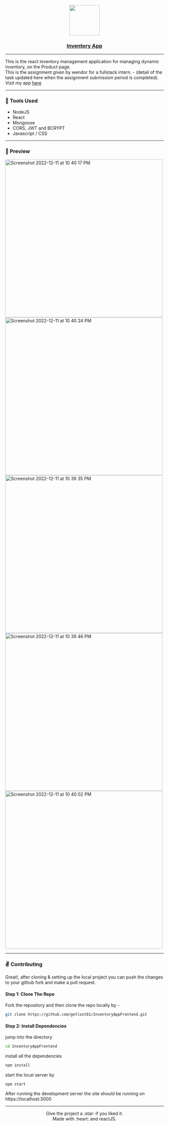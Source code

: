<p align="center">
  <a href="https://inventoryapp-aagam.netlify.app/">
    <img src="https://user-images.githubusercontent.com/79409258/206977250-b4c26b0d-1d8f-4422-834f-97df20580ad3.png" height="96">
    <h3 align="center">Inventory App</h3>
  </a>
</p>


----
This is the react inventory management application for managing dynamic inventory, on the Product page.
</br>
This is the assignment given by wendor for a fullstack intern. - (detail of the task updated here when the assignment submission period is completed). </br> 
Visit my app  <a href="https://inventoryapp-aagam.netlify.app/">here</a>

----

### :wrench: Tools Used
- NodeJS
- React
- Mongoose
- CORS, JWT and BCRYPT
- Javascript / CSS

-----

### 🔎 Preview
<img width="500" alt="Screenshot 2022-12-11 at 10 40 17 PM" src="https://user-images.githubusercontent.com/79409258/206976406-41799d3b-445d-4f34-9d55-aabbb7a0faa0.png">
<img width="500" alt="Screenshot 2022-12-11 at 10 40 24 PM" src="https://user-images.githubusercontent.com/79409258/206976410-40ef8f23-ee86-4a33-978b-ccc0eb2fa55d.png">
<img width="500" alt="Screenshot 2022-12-11 at 10 39 35 PM" src="https://user-images.githubusercontent.com/79409258/206976374-e4bc19b3-b53d-4d32-bcff-7518350e714b.png">
<img width="500" alt="Screenshot 2022-12-11 at 10 39 46 PM" src="https://user-images.githubusercontent.com/79409258/206976399-418164b0-0f84-4375-809e-6bf3183afdaf.png">
<img width="500" alt="Screenshot 2022-12-11 at 10 40 02 PM" src="https://user-images.githubusercontent.com/79409258/206976403-f2402280-fd23-4e10-ad30-4375ca6363d4.png">



-----

### :v: Contributing
Great!, after cloning & setting up the local project you can push the changes to your github fork and make a pull request.

#### Step 1: Clone The Repo

Fork the repository and then clone the repo locally by -
```bash
git clone https://github.com/getlost01/InventoryAppFrontend.git
```
#### Step 2: Install Dependencies
jump into the directory
```bash
cd InventoryAppFrontend
```
install all the dependencies
```bash
npm install
```
start the local server by
```
npm start
```

After running the development server the site should be running on https://localhost:3000

-----

<p align="center">
Give the project a :star: if you liked it.<br>
Made with :heart: and reactJS.
